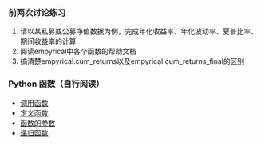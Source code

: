 
### 前两次讨论练习
1. 请以某私募或公募净值数据为例，完成年化收益率、年化波动率、夏普比率、期间收益率的计算
2. 阅读empyrical中各个函数的帮助文档
3. 搞清楚empyrical.cum_returns以及empyrical.cum_returns_final的区别

### Python 函数（自行阅读）

- [调用函数](https://www.liaoxuefeng.com/wiki/1016959663602400/1017105451316128)
- [定义函数](https://www.liaoxuefeng.com/wiki/1016959663602400/1017106984190464)
- [函数的参数](https://www.liaoxuefeng.com/wiki/1016959663602400/1017261630425888)
- [递归函数](https://www.liaoxuefeng.com/wiki/1016959663602400/1017268131039072)

